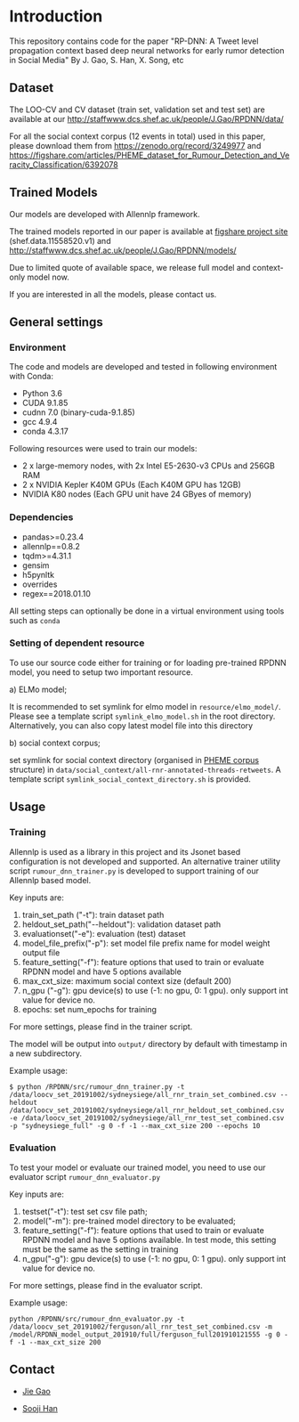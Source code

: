 # Introduction
This repository contains code for the paper "RP-DNN: A Tweet level propagation context based deep neural networks for early rumor detection in Social Media" By J. Gao, S. Han, X. Song, etc



## Dataset

The LOO-CV and CV dataset (train set, validation set and test set) are available at our http://staffwww.dcs.shef.ac.uk/people/J.Gao/RPDNN/data/

For all the social context corpus (12 events in total) used in this paper, please download them from https://zenodo.org/record/3249977 and https://figshare.com/articles/PHEME_dataset_for_Rumour_Detection_and_Veracity_Classification/6392078


## Trained Models

Our models are developed with Allennlp framework.

The trained models reported in our paper is available at [figshare project site](https://figshare.shef.ac.uk/articles/Trained_RPDNN_LOO-CV_models_for_early_rumor_detection/11558520) (shef.data.11558520.v1)
 and http://staffwww.dcs.shef.ac.uk/people/J.Gao/RPDNN/models/

Due to limited quote of available space, we release full model and context-only model now.

If you are interested in all the models, please contact us.

## General settings

### Environment

The code and models are developed and tested in following environment with Conda:

* Python 3.6
* CUDA 9.1.85
* cudnn 7.0 (binary-cuda-9.1.85)
* gcc 4.9.4
* conda 4.3.17

Following resources were used to train our models:
* 2 x large-memory nodes, with 2x Intel E5-2630-v3 CPUs and 256GB RAM 
* 2 x NVIDIA Kepler K40M GPUs (Each K40M GPU has 12GB)
* NVIDIA K80 nodes (Each GPU unit have 24 GByes of memory)

### Dependencies
* pandas>=0.23.4
* allennlp==0.8.2
* tqdm>=4.31.1
* gensim
* h5pynltk
* overrides
* regex==2018.01.10

All setting steps can optionally be done in a virtual environment using tools such as ```conda```

### Setting of dependent resource

To use our source code either for training or for loading pre-trained RPDNN model, you need to setup two important resource.

a) ELMo model;

It is recommended to set symlink for elmo model in ```resource/elmo_model/```. Please see a template script 
```symlink_elmo_model.sh``` in the root directory. Alternatively, you can also copy latest model file into this directory

b) social context corpus; 

set symlink for social context directory (organised in 
[PHEME corpus](https://figshare.com/articles/PHEME_dataset_for_Rumour_Detection_and_Veracity_Classification/6392078) structure)
 in ```data/social_context/all-rnr-annotated-threads-retweets```. 
 A template script ```symlink_social_context_directory.sh``` is provided.

## Usage

### Training

Allennlp is used as a library in this project and its Jsonet based configuration is not developed and supported. 
An alternative trainer utility script ```rumour_dnn_trainer.py``` is developed to support training of our Allennlp based model.

Key inputs are:
1) train_set_path ("-t"): train dataset path
2) heldout_set_path("--heldout"): validation dataset path
3) evaluationset("-e"): evaluation (test) dataset
4) model_file_prefix("-p"): set model file prefix name for model weight output file
5) feature_setting("-f"): feature options that used to train or evaluate RPDNN model and have 5 options available
6) max_cxt_size: maximum social context size (default 200)
7) n_gpu ("-g"): gpu device(s) to use (-1: no gpu, 0: 1 gpu). only support int value for device no.
8) epochs: set num_epochs for training

For more settings, please find in the trainer script.

The model will be output into ```output/``` directory by default with timestamp in a new subdirectory.

Example usage:

```$ssh
$ python /RPDNN/src/rumour_dnn_trainer.py -t /data/loocv_set_20191002/sydneysiege/all_rnr_train_set_combined.csv --heldout /data/loocv_set_20191002/sydneysiege/all_rnr_heldout_set_combined.csv -e /data/loocv_set_20191002/sydneysiege/all_rnr_test_set_combined.csv -p "sydneysiege_full" -g 0 -f -1 --max_cxt_size 200 --epochs 10
```

### Evaluation

To test your model or evaluate our trained model, you need to use our evaluator script ```rumour_dnn_evaluator.py```

Key inputs are:
1) testset("-t"): test set csv file path;
2) model("-m"): pre-trained model directory to be evaluated;
3) feature_setting("-f"): feature options that used to train or evaluate RPDNN model and have 5 options available.
                       In test mode, this setting must be the same as the setting in training
4) n_gpu("-g"): gpu device(s) to use (-1: no gpu, 0: 1 gpu). only support int value for device no.

For more settings, please find in the evaluator script.

Example usage:
```$ssh
python /RPDNN/src/rumour_dnn_evaluator.py -t /data/loocv_set_20191002/ferguson/all_rnr_test_set_combined.csv -m /model/RPDNN_model_output_201910/full/ferguson_full201910121555 -g 0 -f -1 --max_cxt_size 200
```


## Contact

* [Jie Gao](http://staffwww.dcs.shef.ac.uk/people/J.Gao/)

* [Sooji Han](https://soojihan.github.io/)
